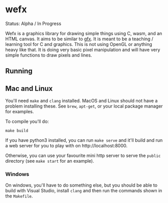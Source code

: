 # wefx

Status: Alpha / In Progress

Wefx is a graphics library for drawing simple things using C, wasm, and an HTML canvas. It aims to be similar to [gfx](https://www3.nd.edu/~dthain/courses/cse20211/fall2013/gfx/). It is meant to be a teaching / learning tool for C and graphics. This is not using OpenGL or anything heavy like that. It is doing very basic pixel manipulation and will have very simple functions to draw pixels and lines.

## Running

## Mac and Linux

You'll need `make` and `clang` installed. MacOS and Linux should not have a problem installing these. See `brew`, `apt-get`, or your local package manager for examples. 

To compile you'll do:

```
make build
```

If you have python3 installed, you can run `make serve` and it'll build and run a web server for you to play with on http://localhost:8000.

Otherwise, you can use your favourite mini http server to serve the `public` directory (see `make start` for an example).

### Windows

On windows, you'll have to do something else, but you should be able to build with Visual Studio, install `clang` and then run the commands shown in the `Makefile`.
